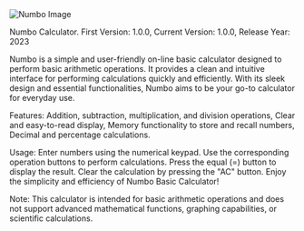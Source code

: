 <img src="https://i.postimg.cc/fyJ3y5V2/numbo.png" alt="Numbo Image">

Numbo Calculator.
First Version: 1.0.0,
Current Version: 1.0.0,
Release Year: 2023

Numbo is a simple and user-friendly on-line basic calculator designed to perform basic arithmetic operations. It provides a clean and intuitive interface for performing calculations quickly and efficiently. With its sleek design and essential functionalities, Numbo aims to be your go-to calculator for everyday use.

Features:
Addition, subtraction, multiplication, and division operations,
Clear and easy-to-read display,
Memory functionality to store and recall numbers,
Decimal and percentage calculations.

Usage:
Enter numbers using the numerical keypad.
Use the corresponding operation buttons to perform calculations.
Press the equal (=) button to display the result.
Clear the calculation by pressing the "AC" button.
Enjoy the simplicity and efficiency of Numbo Basic Calculator!

Note:
This calculator is intended for basic arithmetic operations and does not support advanced mathematical functions, graphing capabilities, or scientific calculations.

